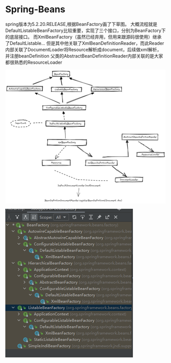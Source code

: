 # Spring-Beans

spring版本为5.2.20.RELEASE,根据BeanFactory画了下草图。
大概流程就是DefaultListableBeanFactory比较重要，实现了三个接口，分别为BeanFactory下的底层接口。
而XmlBeanFactory（虽然已经弃用，但用来跟源码很使用）继承了DefaultListable...
但是其中他关联了XmlBeanDefinitionReader，而此Reader内部关联了DocumentLoader将Resource解析成document，后续做xml解析，并注册beanDefinition
父类的AbstractBeanDefinitionReader内部关联的是大家都很熟悉的ResourceLoader

![spring](images/beanFactory.png)

![spring](images/beanFactory2.png)